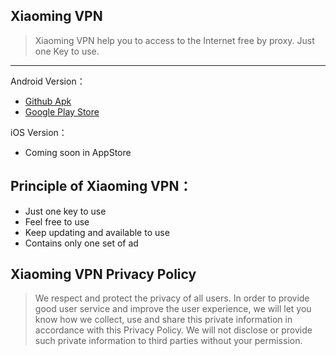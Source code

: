 ## Xiaoming VPN

> Xiaoming VPN help you to access to the Internet free by proxy. Just one Key to use.
------

Android Version：
- [Github Apk](https://github.com/xiaoming198/apks/raw/master/xiaoming-2.0.5_gt.apk "Github Apk") 
- [Google Play Store](http://play.google.com/store/apps/details?id=com.xiaoming.vpn "Google Play Store")  


iOS Version：
- Coming soon in AppStore


## Principle of Xiaoming VPN：
- Just one key to use
- Feel free to use
- Keep updating and available to use
- Contains only one set of ad 

## Xiaoming VPN Privacy Policy

> We respect and protect the privacy of all users. In order to provide good user service and improve the user experience, we will let you know how we collect, use and share this private information in accordance with this Privacy Policy. We will not disclose or provide such private information to third parties without your permission.
